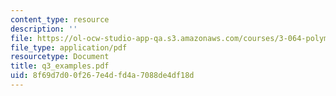 ```yaml
---
content_type: resource
description: ''
file: https://ol-ocw-studio-app-qa.s3.amazonaws.com/courses/3-064-polymer-engineering-fall-2003/8f69d7d00f267e4dfd4a7088de4df18d_q3_examples.pdf
file_type: application/pdf
resourcetype: Document
title: q3_examples.pdf
uid: 8f69d7d0-0f26-7e4d-fd4a-7088de4df18d
---
```

